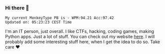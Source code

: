 ### Hi there 👋
<!-- PB START -->
```
My current MonkeyType PB is - WPM:94.21 Acc:97.42
Updated on: 05:23:23 CEST Time
```
<!-- PB END -->
I'm an IT person, just overall. I like CTFs, hacking, coding games, making Python apps. Just a lot of stuff.
You can check out my website [here](https://skill3472.github.io/).
I will probably add some interesting stuff here, when I get the idea to do so. Take care ❤️
